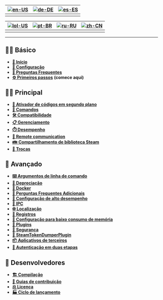 | [![en-US](https://raw.githubusercontent.com/hjnilsson/country-flags/master/png100px/us.png)](https://github.com/JustArchiNET/ArchiSteamFarm/wiki/Home) | [![de-DE](https://raw.githubusercontent.com/hjnilsson/country-flags/master/png100px/de.png)](https://github.com/JustArchiNET/ArchiSteamFarm/wiki/Home-de-DE) | [![es-ES](https://raw.githubusercontent.com/hjnilsson/country-flags/master/png100px/es.png)](https://github.com/JustArchiNET/ArchiSteamFarm/wiki/Home-es-ES) |
| ------------------------------------------------------------------------------------------------------------------------------------------------------ | ------------------------------------------------------------------------------------------------------------------------------------------------------------ | ------------------------------------------------------------------------------------------------------------------------------------------------------------ |
|                                                                                                                                                        |                                                                                                                                                              |                                                                                                                                                              |

| [![lol-US](https://raw.githubusercontent.com/JustArchiNET/ArchiSteamFarm/main/resources/lol-US.png)](https://github.com/JustArchiNET/ArchiSteamFarm/wiki/Home-lol-US) | [![pt-BR](https://raw.githubusercontent.com/hjnilsson/country-flags/master/png100px/br.png)](https://github.com/JustArchiNET/ArchiSteamFarm/wiki/Home-pt-BR) | [![ru-RU](https://raw.githubusercontent.com/hjnilsson/country-flags/master/png100px/ru.png)](https://github.com/JustArchiNET/ArchiSteamFarm/wiki/Home-ru-RU) | [![zh-CN](https://raw.githubusercontent.com/hjnilsson/country-flags/master/png100px/cn.png)](https://github.com/JustArchiNET/ArchiSteamFarm/wiki/Home-zh-CN) |
| --------------------------------------------------------------------------------------------------------------------------------------------------------------------- | ------------------------------------------------------------------------------------------------------------------------------------------------------------ | ------------------------------------------------------------------------------------------------------------------------------------------------------------ | ------------------------------------------------------------------------------------------------------------------------------------------------------------ |
|                                                                                                                                                                       |                                                                                                                                                              |                                                                                                                                                              |                                                                                                                                                              |

***

## 👨‍🏫 Básico

* **[🏡 Início](https://github.com/JustArchiNET/ArchiSteamFarm/wiki/Home-pt-BR)**
* **[🔧 Configuração](https://github.com/JustArchiNET/ArchiSteamFarm/wiki/Configuration-pt-BR)**
* **[💬 Preguntas Frequentes](https://github.com/JustArchiNET/ArchiSteamFarm/wiki/FAQ-pt-BR)**
* **[⚙️ Primeiros passos](https://github.com/JustArchiNET/ArchiSteamFarm/wiki/Setting-up-pt-BR)** **(comece aqui)**


## 👨‍🎓 Principal

* **[👥 Ativador de códigos em segundo plano](https://github.com/JustArchiNET/ArchiSteamFarm/wiki/Background-games-redeemer-pt-BR)**
* **[📢 Comandos](https://github.com/JustArchiNET/ArchiSteamFarm/wiki/Commands-pt-BR)**
* **[🛠️ Compatibilidade](https://github.com/JustArchiNET/ArchiSteamFarm/wiki/Compatibility-pt-BR)**
* **[📋 Gerenciamento](https://github.com/JustArchiNET/ArchiSteamFarm/wiki/Management)**
* **[⏱️ Desempenho](https://github.com/JustArchiNET/ArchiSteamFarm/wiki/Performance)**
* **[📡 Remote communication](https://github.com/JustArchiNET/ArchiSteamFarm/wiki/Remote-communication)**
* **[👪 Compartilhamento de biblioteca Steam](https://github.com/JustArchiNET/ArchiSteamFarm/wiki/Steam-Family-Sharing)**
* **[🔄 Trocas](https://github.com/JustArchiNET/ArchiSteamFarm/wiki/Trading)**


## 🧙 Avançado

* **[⌨️ Argumentos de linha de comando](https://github.com/JustArchiNET/ArchiSteamFarm/wiki/Command-line-arguments-pt-BR)**
* **[🚧 Depreciação](https://github.com/JustArchiNET/ArchiSteamFarm/wiki/Deprecation-pt-BR)**
* **[🐳 Docker](https://github.com/JustArchiNET/ArchiSteamFarm/wiki/Docker-pt-BR)**
* **[🤔 Perguntas Frequentes Adicionais](https://github.com/JustArchiNET/ArchiSteamFarm/wiki/Extended-FAQ-pt-BR)**
* **[🚀 Configuração de alto desempenho](https://github.com/JustArchiNET/ArchiSteamFarm/wiki/High-performance-setup-pt-BR)**
* **[🔗 IPC](https://github.com/JustArchiNET/ArchiSteamFarm/wiki/IPC-pt-BR)**
* **[🌐 Localização](https://github.com/JustArchiNET/ArchiSteamFarm/wiki/Localization-pt-BR)**
* **[📝 Registros](https://github.com/JustArchiNET/ArchiSteamFarm/wiki/Logging-pt-BR)**
* **[💾 Configuração para baixo consumo de memória](https://github.com/JustArchiNET/ArchiSteamFarm/wiki/Low-memory-setup-pt-BR)**
* **[🔌 Plugins](https://github.com/JustArchiNET/ArchiSteamFarm/wiki/Plugins-pt-BR)**
* **[🔐 Segurança](https://github.com/JustArchiNET/ArchiSteamFarm/wiki/Security-pt-BR)**
* **[🧩 SteamTokenDumperPlugin](https://github.com/JustArchiNET/ArchiSteamFarm/wiki/SteamTokenDumperPlugin-pt-BR)**
* **[📦 Aplicativos de terceiros](https://github.com/JustArchiNET/ArchiSteamFarm/wiki/Third-party-pt-BR)**
* **[📵 Autenticação em duas etapas](https://github.com/JustArchiNET/ArchiSteamFarm/wiki/Two-factor-authentication-pt-BR)**


## 👷 Desenvolvedores

* **[🏗️ Compilação](https://github.com/JustArchiNET/ArchiSteamFarm/wiki/Compilation-pt-BR)**
* **[🤝 Guias de contribuição](https://github.com/JustArchiNET/ArchiSteamFarm/blob/main/.github/CONTRIBUTING.md)**
* **[⚖️ Licença](https://github.com/JustArchiNET/ArchiSteamFarm/wiki/License-pt-BR)**
* **[🏭 Ciclo de lançamento](https://github.com/JustArchiNET/ArchiSteamFarm/wiki/Release-cycle-pt-BR)**